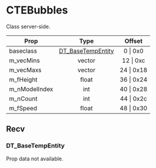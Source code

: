 # CTEBubbles

Class server-side.

|Prop|Type|Offset|
|---|:-:|:-:|
|baseclass|[DT_BaseTempEntity](#dt_basetempentity)|0 \| 0x0|
|m_vecMins|vector|12 \| 0xc|
|m_vecMaxs|vector|24 \| 0x18|
|m_fHeight|float|36 \| 0x24|
|m_nModelIndex|int|40 \| 0x28|
|m_nCount|int|44 \| 0x2c|
|m_fSpeed|float|48 \| 0x30|

## Recv

### DT_BaseTempEntity

Prop data not available.
